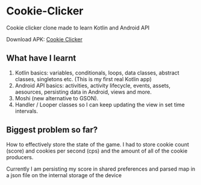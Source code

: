 # Cookie-Clicker
Cookie clicker clone made to learn Kotlin and Android API

Download APK: [Cookie Clicker](https://github.com/GulderBone/Cookie-Clicker/raw/master/Cookie%20Clicker.apk)

## What have I learnt

1. Kotlin basics: variables, conditionals, loops, data classes, abstract classes, singletons etc. (This is my first real Kotlin app)
2. Android API basics: activities, activity lifecycle, events, assets, aesources, persisting data in Android, views and more.
3. Moshi (new alternative to GSON).
4. Handler / Looper classes so I can keep updating the view in set time intervals.

## Biggest problem so far?

How to effectively store the state of the game.
I had to store cookie count (score) and cookies per second (cps) and the amount of all of the cookie producers.

Currently I am persisting my score in shared preferences and parsed map in a json file on the internal storage
of the device
